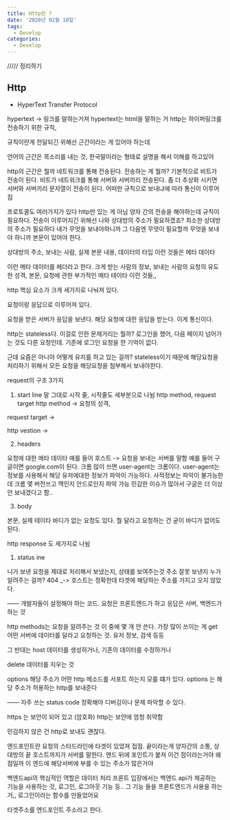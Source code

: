 ```yaml
---
title: Http란 ?
date: '2020년 02월 10일'
tags:
  - Develop
categories:
  - Develop
---
```


///// 정리하기

## Http

- HyperText Transfer Protocol

hypertext
-> 링크를 말하는거져
hypertext는 html을 말하는 거
http는 하이퍼링크를 전송하기 위한 규칙,

규칙이란게 전달되긴 위해선 근간이라는 게 있어야 하는데

언어의 근간은 목소리를 내는 것, 한국말이라는 형태로 설명을 해서 이해를 하고있어

http의 근간은 뭘까
네트워크를 통해 전송된다.
전송하는 게 뭘까?
기본적으로 비트가 전송이 된다.
비트가 네트워크를 통해 서버와 서버끼리 전송된다.
좀 더 추상화 시키면 서버와 서버끼리 문자열이 전송이 된다.
어떠한 규칙으로 보내냐에 따라 통신이 이루어짐

프로토콜도 여러가지가 있다 http만 있는 게 아님
양자 간의 전송을 해야하는데 규칙이 필요하다.
전송이 이루어지긴 위해선 나와 상대방의 주소가 필요하겠죠?
최소한 상대방의 주소가 필요하다 내가 무엇을 보내야하니까
그 다음엔 무엇이 필요할까
무엇을 보내야 하니까 본문이 있어야 한다.

상대방의 주소, 보내는 사람, 실제 본문 내용, 데이터의 타입 이런 것들은 메타 데이타

이런 메타 데이터를 헤더라고 한다.
크게 받는 사람의 정보, 보내는 사람의 요청의 유도한 성격, 본문, 요청에 관한 부가적인 메타 테이타 이런 것들,,

http 핵심 요소가 크게 세가지로 나눠져 있다.

요청이랑 응답으로 이루어져 있다.

요청을 받은 서버가 응답을 보낸다.
해당 요청에 대한 응답을 받는다. 이게 통신이다.

http는 stateless다.
이걸로 인한 문제거리는 뭘까?
로그인을 했어, 다음 페이지 넘어가는 것도 다른 요청인데. 기존에 로그인 요청을 한 기억이 없다.

근데 요즘은 아니야 어떻게 유지를 하고 있는 걸까?
stateless이기 때문에 해당요청을 처리하기 위해서 모든 요청을 해당요청을 첨부해서 보내야한다.

request의 구조 3가지

1. start line
   말 그대로 시작 줄,
   시작줄도 세부분으로 나뉨 http method, request target
   http method
   -> 요청의 성격,

request target
->

http vestion
->

2. headers

요청에 대한 메타 데이타
예를 들어 호스트 -> 요청을 보내는 서버를 말함
예를 들어 구글이면 google.com이 된다.
크롬 많이 쓰면 user-agent는 크롬이다.
user-agent는 정보를 사용해서 해당 유저에대한 정보가 파악이 가능하다.
사적정보는 파악이 불가능한데 크롬 몇 버전쓰고 맥인지 안드로인지 파악 가능
민감한 이슈가 많아서 구글은 더 이상 안 보내겠다고 함..

3. body

본문, 실제 테이타
바디가 없는 요청도 있다.
뭘 달라고 요청하는 건 굳이 바디가 없어도 된다.

http response 도 세가지로 나뉨

1. status ine

니가 보낸 요청을 제대로 처리해서 보냈는지, 상태를 보여주는것
주소 잘못 보낸지 누가 알려주는 걸까?
404 \_-> 호스트는 정확한데 타겟에 해당하는 주소를 가지고 오지 않았다.

——
개발자들이 설정해야 하는 코드.
요청은 프론트엔드가 하고 응답은 서버, 백엔드가 하는 것

http methods는 요청을 알려주는 것
이 중에 몇 개 안 쓴다.
가장 많이 쓰이는 게 get
어떤 서버에 데이터를 달라고 요청하는 것.
유저 정보, 검색 등등

그 반대는 host
데이터를 생성하거나, 기존의 데이터를 수정하거나

delete
데이터를 지우는 것

options
해당 주소가 어떤 http 메소드를 서포트 하는지 모를 떄가 있다.
options 는 해당 주소가 허용하는 http를 보내준다

——
자주 쓰는 status code
정확해야 디버깅이나 문제 파악할 수 있다.

https 는 보안이 되어 있고 (암호화)
http는 보안에 엄청 취약함

민감하지 않은 건 http로 보내도 괜찮다.

엔드포인트란
요청의 스타드라인에 타겟이 있었져
접점. 끝이라는게 양자간의 소통, 상대방의 끝
호스트까지가 서버를 말한다.
엔드 뒤에 포인트가 붙져 이건 점이라는거야
왜 점일까
이 엔드에 해당서버에 부를 수 있는 주소가 많은거야

백엔드api의 핵심적인 역할은 데이터 처리
프론트 입장에서는 백엔드 api가 제공하는 기능을 사용하는 것,
로그인, 로그아웃 기능 등..
그 기능 들을 프론트엔드가 사용을 하는 거,,
로그인이라는 함수를 만들었어요

타겟주소를 엔드포인트 주소라고 한다.
